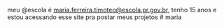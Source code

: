 meu @escola é maria.ferreira.timoteo@escola.pr.gov.br, tenho 15 anos e estou acessando esse site pra postar meus projetos # maria
